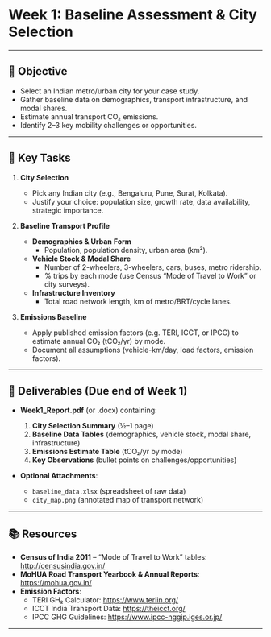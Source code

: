 # Week 1: Baseline Assessment & City Selection

---

## 🎯 Objective
- Select an Indian metro/urban city for your case study.  
- Gather baseline data on demographics, transport infrastructure, and modal shares.  
- Estimate annual transport CO₂ emissions.  
- Identify 2–3 key mobility challenges or opportunities.

---

## 📌 Key Tasks

1. **City Selection**  
   - Pick any Indian city (e.g., Bengaluru, Pune, Surat, Kolkata).  
   - Justify your choice: population size, growth rate, data availability, strategic importance.

2. **Baseline Transport Profile**  
   - **Demographics & Urban Form**  
     - Population, population density, urban area (km²).  
   - **Vehicle Stock & Modal Share**  
     - Number of 2-wheelers, 3-wheelers, cars, buses, metro ridership.  
     - % trips by each mode (use Census “Mode of Travel to Work” or city surveys).  
   - **Infrastructure Inventory**  
     - Total road network length, km of metro/BRT/cycle lanes.

3. **Emissions Baseline**  
   - Apply published emission factors (e.g. TERI, ICCT, or IPCC) to estimate annual CO₂ (tCO₂/yr) by mode.  
   - Document all assumptions (vehicle-km/day, load factors, emission factors).

---

## 📝 Deliverables (Due end of Week 1)

- **Week1_Report.pdf** (or .docx) containing:  
  1. **City Selection Summary** (½–1 page)  
  2. **Baseline Data Tables** (demographics, vehicle stock, modal share, infrastructure)  
  3. **Emissions Estimate Table** (tCO₂/yr by mode)  
  4. **Key Observations** (bullet points on challenges/opportunities)

- **Optional Attachments**:  
  - `baseline_data.xlsx` (spreadsheet of raw data)  
  - `city_map.png` (annotated map of transport network)

---

## 📚 Resources

- **Census of India 2011** – “Mode of Travel to Work” tables: http://censusindia.gov.in/  
- **MoHUA Road Transport Yearbook & Annual Reports**: https://mohua.gov.in/  
- **Emission Factors**:  
  - TERI GH₂ Calculator: https://www.teriin.org/  
  - ICCT India Transport Data: https://theicct.org/  
  - IPCC GHG Guidelines: https://www.ipcc-nggip.iges.or.jp/  

---


